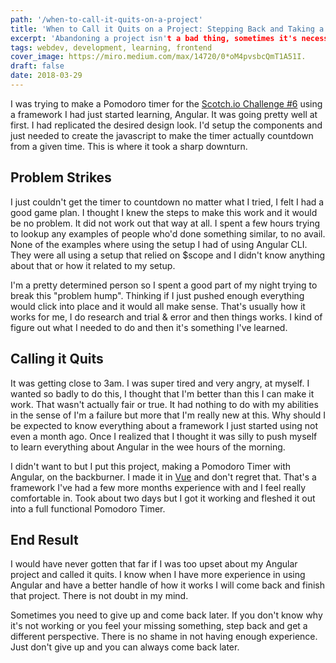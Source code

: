 ```yaml
---
path: '/when-to-call-it-quits-on-a-project'
title: 'When to Call it Quits on a Project: Stepping Back and Taking a Break'
excerpt: 'Abandoning a project isn't a bad thing, sometimes it's necessary'
tags: webdev, development, learning, frontend
cover_image: https://miro.medium.com/max/14720/0*oM4pvsbcQmT1A51I.
draft: false
date: 2018-03-29
---
```


I was trying to make a Pomodoro timer for the [Scotch.io Challenge #6](https://scotch.io/tutorials/code-challenge-6-build-a-pomodoro-timer) using a framework I had just started learning, Angular. It was going pretty well at first. I had replicated the desired design look. I'd setup the components and just needed to create the javascript to make the timer actually countdown from a given time. This is where it took a sharp downturn.

## Problem Strikes
I just couldn't get the timer to countdown no matter what I tried, I felt I had a good game plan. I thought I knew the steps to make this work and it would be no problem. It did not work out that way at all. I spent a few hours trying to lookup any examples of people who'd done something similar, to no avail. None of the examples where using the setup I had of using Angular CLI. They were all using a setup that relied on $scope and I didn't know anything about that or how it related to my setup. 

I'm a pretty determined person so I spent a good part of my night trying to break this "problem hump". Thinking if I just pushed enough everything would click into place and it would all make sense. That's usually how it works for me, I do research and trial & error and then things works. I kind of figure out what I needed to do and then it's something I've learned.

## Calling it Quits
It was getting close to 3am. I was super tired and very angry, at myself. I wanted so badly to do this, I thought that I'm better than this I can make it work. That wasn't actually fair or true. It had nothing to do with my abilities in the sense of I'm a failure but more that I'm really new at this. Why should I be expected to know everything about a framework I just started using not even a month ago. Once I realized that I thought it was silly to push myself to learn everything about Angular in the wee hours of the morning.

I didn't want to but I put this project, making a Pomodoro Timer with Angular, on the backburner. I made it in [Vue](https://codepen.io/Vpugh/pen/GxmmwO) and don't regret that. That's a framework I've had a few more months experience with and I feel really comfortable in. Took about two days but I got it working and fleshed it out into a full functional Pomodoro Timer.

## End Result
I would have never gotten that far if I was too upset about my Angular project and called it quits. I know when I have more experience in using Angular and have a better handle of how it works I will come back and finish that project. There is not doubt in my mind.

Sometimes you need to give up and come back later. If you don't know why it's not working or you feel your missing something, step back and get a different perspective. There is no shame in not having enough experience. Just don't give up and you can always come back later.